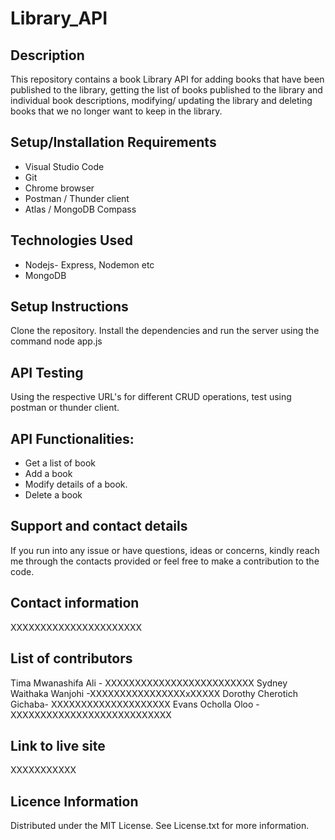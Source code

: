 # Library_API
## Description
This repository contains a book Library API for adding books that have been published to the library, getting the list of books published to the library and individual book descriptions, modifying/ updating the  library and deleting books that we no longer want to keep in the library.
## Setup/Installation Requirements
* Visual Studio Code
* Git
* Chrome browser
* Postman / Thunder client
* Atlas / MongoDB Compass
## Technologies Used
* Nodejs- Express, Nodemon etc
* MongoDB 
## Setup Instructions
Clone the repository. Install the dependencies and run the server using the command node app.js
## API Testing
Using the respective URL's for different CRUD operations, test using postman or thunder client.
## API Functionalities:
* Get a list of book
* Add a book
* Modify details of a book.
* Delete a book
## Support and contact details
If you run into any issue or have questions, ideas or concerns, kindly reach me through the contacts provided or feel free to make a contribution to the code.
## Contact information
XXXXXXXXXXXXXXXXXXXXXX
## List of contributors
Tima Mwanashifa Ali - XXXXXXXXXXXXXXXXXXXXXXXXX
Sydney Waithaka Wanjohi -XXXXXXXXXXXXXXXXxXXXXX
Dorothy Cherotich Gichaba- XXXXXXXXXXXXXXXXXXXX
Evans Ocholla Oloo -XXXXXXXXXXXXXXXXXXXXXXXXXXX
## Link to live site 
XXXXXXXXXXX
## Licence Information
Distributed under the MIT License. See License.txt for more information.

